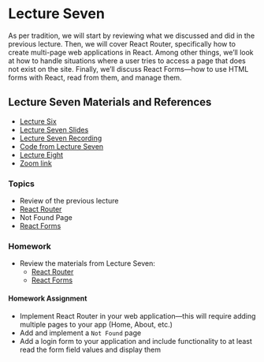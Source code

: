 # Lecture Seven

As per tradition, we will start by reviewing what we discussed and did in the previous lecture. Then, we will cover React Router, specifically how to create multi-page web applications in React. Among other things, we’ll look at how to handle situations where a user tries to access a page that does not exist on the site. Finally, we’ll discuss React Forms—how to use HTML forms with React, read from them, and manage them.

## Lecture Seven Materials and References

- [Lecture Six](../Lesson-06/README.md)
- [Lecture Seven Slides](Slides.md)
- [Lecture Seven Recording]()
- [Code from Lecture Seven]()
- [Lecture Eight](../Lesson-08/README.md)
- [Zoom link]()

### Topics

- Review of the previous lecture
- [React Router](../../../Front-End-Frameworks/Topics/React-Routing/README.md)
- Not Found Page
- [React Forms](../../../Front-End-Frameworks/Topics/React-Forms/README.md)

### Homework

- Review the materials from Lecture Seven:
  - [React Router](../../../Front-End-Frameworks/Topics/React-Routing/README.md)
  - [React Forms](../../../Front-End-Frameworks/Topics/React-Forms/README.md)

#### Homework Assignment

- Implement React Router in your web application—this will require adding multiple pages to your app (Home, About, etc.)
- Add and implement a `Not Found` page
- Add a login form to your application and include functionality to at least read the form field values and display them

